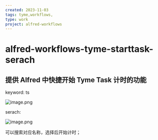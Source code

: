 ```yaml
---
created: 2023-11-03
tags: tyme,workflows,
type: work
project: alfred-workflows
---
```


# alfred-workflows-tyme-starttask-serach

## 提供 Alfred 中快捷开始 Tyme Task 计时的功能

keyword: ts 

![image.png](https://pazer-markdown.oss-cn-beijing.aliyuncs.com/img20231103103731.png)


serach:

![image.png](https://pazer-markdown.oss-cn-beijing.aliyuncs.com/img20231103103825.png)

可以搜索对应名称，选择后开始计时；
